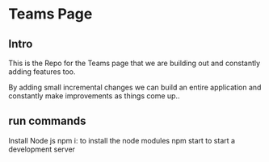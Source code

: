 # Teams Page

## Intro

This is the Repo for the Teams page that we are building out and constantly adding features too.

By adding small incremental changes we can build an entire application and constantly make improvements as things come up..

## run commands

Install Node js
npm i: to install the node modules
npm start to start a development server
